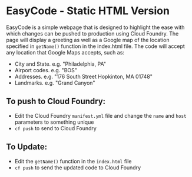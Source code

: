 EasyCode - Static HTML Version
=

EasyCode is a simple webpage that is designed to highlight the ease with which changes can be pushed to production using Cloud Foundry. 
The page will display a greeting as well as a Google map of the location specified in `getName()` function in the index.html file. The code 
will accept any location that Google Maps accepts, such as:

*	City and State. e.g. "Philadelphia, PA"
*	Airport codes. e.g. "BOS"
*	Addresses. e.g. "176 South Street Hopkinton, MA 01748"
*	Landmarks. e.g. "Grand Canyon"


To push to Cloud Foundry:
-
* Edit the Cloud Foundry `manifest.yml` file and change the `name` and `host` parameters to something unique
* `cf push` to send to Cloud Foundry

To Update:
-
* Edit the `getName()` function in the `index.html` file 
* `cf push` to send the updated code to Cloud Foundry